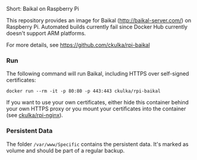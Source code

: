 Short: Baikal on Raspberry Pi


This repository provides an image for Baikal (http://baikal-server.com/) on Raspberry Pi.
Automated builds currently fail since Docker Hub currently doesn't support ARM platforms.

For more details, see https://github.com/ckulka/rpi-baikal

### Run
The following command will run Baikal, including HTTPS over self-signed certificates:
```
docker run --rm -it -p 80:80 -p 443:443 ckulka/rpi-baikal
```
If you want to use your own certificates, either hide this container behind your own HTTPS proxy or you mount your certificates into the container (see [ckulka/rpi-nginx](https://hub.docker.com/r/ckulka/rpi-nginx)).

### Persistent Data
The folder ```/var/www/Specific``` contains the persistent data. It's marked as volume and should be part of a regular backup.
